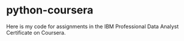 # python-coursera
Here is my code for assignments in the IBM Professional Data Analyst Certificate on Coursera.
